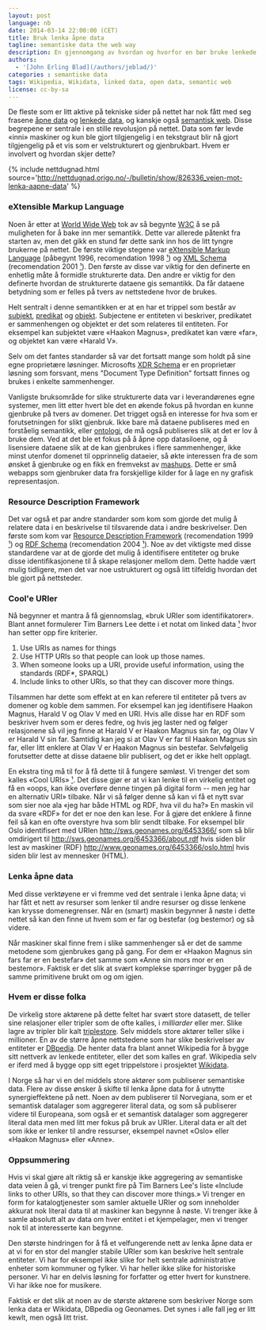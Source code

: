 ```yaml
---
layout: post
language: nb
date: 2014-03-14 22:00:00 (CET)
title: Bruk lenka åpne data
tagline: semantiske data the web way
description: En gjennomgang av hvordan og hvorfor en bør bruke lenkede semantiske data, og noen tips for å gjøre dette enklest mulig. 
authors:
  - '[John Erling Blad](/authors/jeblad/)'
categories : semantiske data
tags: Wikipedia, Wikidata, linked data, open data, semantic web
license: cc-by-sa
---
```


De fleste som er litt aktive på tekniske sider på nettet har nok fått med seg frasene [åpne data](https://en.wikipedia.org/wiki/Open_data) og [lenkede data](https://en.wikipedia.org/wiki/Linked_data), og kanskje også [semantisk web](https://en.wikipedia.org/wiki/Semantic_Web). Disse begrepene er sentrale i en stille revolusjon på nettet. Data som før levde «inni» maskiner og kun ble gjort tilgjengelig i en tekstgraut blir nå gjort tilgjengelig på et vis som er velstrukturert og gjenbrukbart. Hvem er involvert og hvordan skjer dette?

<!--more-->

{% include nettdugnad.html source='http://nettdugnad.origo.no/-/bulletin/show/826336_veien-mot-lenka-aapne-data' %}

### eXtensible Markup Language

Noen år etter at [World Wide Web](http://en.wikipedia.org/wiki/World_Wide_Web) tok av så begynte [W3C](http://en.wikipedia.org/wiki/World_Wide_Web_Consortium) å se på muligheten for å bake inn mer semantikk. Dette var allerede påtenkt fra starten av, men det gikk en stund før dette sank inn hos de litt tyngre brukerne på nettet. De første viktige stegene var [eXtensible Markup Language](http://en.wikipedia.org/wiki/XML) (påbegynt 1996, recomendation 1998 [¹](http://www.w3.org/TR/1998/REC-xml-19980210)) og [XML Schema](http://en.wikipedia.org/wiki/XML_Schema_(W3C)) (recomendation 2001 [¹](http://www.w3.org/TR/2001/REC-xmlschema-0-20010502/)). Den første av disse var viktig for den definerte en enhetlig måte å formidle strukturerte data. Den andre er viktig for den definerte hvordan de strukturerte dataene gis semantikk. Da får dataene betydning som er felles på tvers av nettstedene hvor de brukes.

Helt sentralt i denne semantikken er at en har et trippel som består av [subjekt](http://en.wikipedia.org/wiki/Subject_(grammar)), [predikat](http://en.wikipedia.org/wiki/Predicat_(grammar)) og [objekt](http://en.wikipedia.org/wiki/Object_(grammar)). Subjectene er entiteten vi beskriver, predikatet er sammenhengen og objektet er det som relateres til entiteten. For eksempel kan subjektet være «Haakon Magnus», predikatet kan være «far», og objektet kan være «Harald V».

Selv om det fantes standarder så var det fortsatt mange som holdt på sine egne proprietære løsninger. Microsofts [XDR Schema](http://en.wikipedia.org/wiki/XDR_Schema) er en proprietær løsning som forsvant, mens "Document Type Definition" fortsatt finnes og brukes i enkelte sammenhenger.

Vanligste bruksområde for slike strukturerte data var i leverandørenes egne systemer, men litt etter hvert ble det en økende fokus på hvordan en kunne gjenbruke på tvers av domener. Det trigget også en interesse for hva som er forutsetningen for slikt gjenbruk. Ikke bare må dataene publiseres med en forståelig semantikk, eller [ontologi](http://en.wikipedia.org/wiki/Ontology_(information_science)), de må også publiseres slik at det er lov å bruke dem. Ved at det ble et fokus på å åpne opp datasiloene, og å lisensiere dataene slik at de kan gjenbrukes i flere sammenhenger, ikke minst utenfor domenet til opprinnelig dataeier, så økte interessen fra de som ønsket å gjenbruke og en fikk en fremvekst av [mashups](http://en.wikipedia.org/wiki/Mashup_(web_application_hybrid)). Dette er små webapps som gjenbruker data fra forskjellige kilder for å lage en ny grafisk representasjon.

### Resource Description Framework

Det var også et par andre standarder som kom som gjorde det mulig å relatere data i en beskrivelse til tilsvarende data i andre beskrivelser. Den første som kom var [Resource Description Framework](http://en.wikipedia.org/wiki/Resource_Description_Framework) (recomendation 1999 [¹](http://www.w3.org/TR/1999/REC-rdf-syntax-19990222/)) og [RDF Schema](http://en.wikipedia.org/wiki/RDF_Schema) (recomendation 2004 [¹](http://www.w3.org/TR/2004/REC-rdf-schema-20040210/)). Noe av det viktigste med disse standardene var at de gjorde det mulig å identifisere entiteter og bruke disse identifikasjonene til å skape relasjoner mellom dem. Dette hadde vært mulig tidligere, men det var noe ustrukturert og også litt tilfeldig hvordan det ble gjort på nettsteder.

### Cool'e URIer

Nå begynner et mantra å få gjennomslag, «bruk URIer som identifikatorer». Blant annet formulerer Tim Barners Lee dette i et notat om linked data [¹](http://www.w3.org/DesignIssues/LinkedData.html) hvor han setter opp fire kriterier.

1.  Use URIs as names for things
2.  Use HTTP URIs so that people can look up those names.
3.  When someone looks up a URI, provide useful information,
    using the standards (RDF\*, SPARQL)
4.  Include links to other URIs, so that they can discover more things.

Tilsammen har dette som effekt at en kan referere til entiteter på tvers av domener og koble dem sammen. For eksempel kan jeg identifisere Haakon Magnus, Harald V og Olav V med en URI. Hvis alle disse har en RDF som beskriver hvem som er deres fedre, og hvis jeg laster ned og følger relasjonene så vil jeg finne at Harald V er Haakon Magnus sin far, og Olav V er Harald V sin far. Samtidig kan jeg si at Olav V er far til Haakon Magnus sin far, eller litt enklere at Olav V er Haakon Magnus sin bestefar. Selvfølgelig forutsetter dette at disse dataene blir publisert, og det er ikke helt opplagt.

En ekstra ting må til for å få dette til å fungere sømløst. Vi trenger det som kalles «Cool URIs» [¹](http://www.w3.org/TR/cooluris/). Det disse gjør er at vi kan lenke til en virkelig entitet og få en «oops, kan ikke overføre denne tingen på digital form -- men jeg har en alternativ URI» tilbake. Når vi så følger denne så kan vi få et nytt svar som sier noe ala «jeg har både HTML og RDF, hva vil du ha?» En maskin vil da svare «RDF» for det er noe den kan lese. For å gjøre det enklere å finne feil så kan en ofte overstyre hva som blir sendt tilbake. For eksempel blir Oslo identifisert med URIen <http://sws.geonames.org/6453366/> som så blir omdirigert til <http://sws.geonames.org/6453366/about.rdf> hvis siden blir lest av maskiner (RDF) <http://www.geonames.org/6453366/oslo.html> hvis siden blir lest av mennesker (HTML).

### Lenka åpne data

Med disse verktøyene er vi fremme ved det sentrale i lenka åpne data; vi har fått et nett av resurser som lenker til andre resurser og disse lenkene kan krysse domenegrenser. Når en (smart) maskin begynner å nøste i dette nettet så kan den finne ut hvem som er far og bestefar (og bestemor) og så videre.

Når maskiner skal finne frem i slike sammenhenger så er det de samme metodene som gjenbrukes gang på gang. For dem er «Haakon Magnus sin fars far er en bestefar» det samme som «Anne sin mors mor er en bestemor». Faktisk er det slik at svært komplekse spørringer bygger på de samme primitivene brukt om og om igjen.

### Hvem er disse folka

De virkelig store aktørene på dette feltet har svært store datasett, de teller sine relasjoner eller tripler som de ofte kalles, i *milliarder* eller mer. Slike lagre av tripler blir kalt [triplestore](http://en.wikipedia.org/wiki/Triplestore). Selv middels store aktører teller slike i millioner. En av de større åpne nettstedene som har slike beskrivelser av entiteter er [DBpedia](http://en.wikipedia.org/wiki/DBpedia). De henter data fra blant annet Wikipedia for å bygge sitt nettverk av lenkede entiteter, eller det som kalles en graf. Wikipedia selv er iferd med å bygge opp sitt eget trippelstore i prosjektet [Wikidata](http://en.wikipedia.org/wiki/Wikidata).

I Norge så har vi en del middels store aktører som publiserer semantiske data. Flere av disse ønsker å skifte til lenka åpne data for å utnytte synergieffektene på nett. Noen av dem publiserer til Norvegiana, som er et semantisk datalager som aggregerer literal data, og som så publiserer videre til Europeana, som også er et semantisk datalager som aggregerer literal data men med litt mer fokus på bruk av URIer. Literal data er alt det som ikke er lenker til andre ressurser, eksempel navnet «Oslo» eller «Haakon Magnus» eller «Anne».

### Oppsummering

Hvis vi skal gjøre alt riktig så er kanskje ikke aggregering av semantiske data veien å gå, vi trenger punkt fire på Tim Barners Lee's liste «Include links to other URIs, so that they can discover more things.» Vi trenger en form for katalogtjenester som samler aktuelle URIer og som inneholder akkurat nok literal data til at maskiner kan begynne å nøste. Vi trenger ikke å samle absolutt alt av data om hver entitet i et kjempelager, men vi trenger nok til at interesserte kan begynne.

Den største hindringen for å få et velfungerende nett av lenka åpne data er at vi for en stor del mangler stabile URIer som kan beskrive helt sentrale entiteter. Vi har for eksempel ikke slike for helt sentrale administrative enheter som kommuner og fylker. Vi har heller ikke slike for historiske personer. Vi har en delvis løsning for forfatter og etter hvert for kunstnere. Vi har ikke noe for musikere.

Faktisk er det slik at noen av de største aktørene som beskriver Norge som lenka data er Wikidata, DBpedia og Geonames. Det synes i alle fall jeg er litt kewlt, men også litt trist.